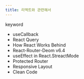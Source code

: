 ```yaml
---
title: 리액트와 관련해서
---
```


keyword

- useCallback
- React Query
- How React Works Behind
- React-Router-Deom v6.4
- useEffect in React.StreactMode
- Protected Router
- Responsive Layout
- Clean Code
